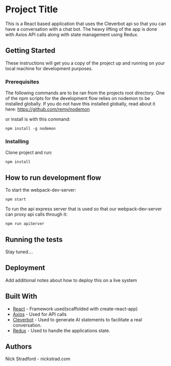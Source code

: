 # Project Title

This is a React based application that uses the Cleverbot api so that you can have a conversation with a chat bot. The heavy lifting of the app is done with Axios API calls along with state management using Redux.

## Getting Started
These instructions will get you a copy of the project up and running on your local machine for development purposes.

### Prerequisites
The following commands are to be ran from the projects root directory. One of the npm scripts for the development flow relies on nodemon to be installed globally. If you do not have this installed globally, read about it here:
https://github.com/remy/nodemon

or install is with this command:
```
npm install -g nodemon
```

### Installing

Clone project and run:
```
npm install
```

## How to run development flow

To start the webpack-dev-server:
```
npm start
```

To run the api express server that is used so that our webpack-dev-server can proxy api calls through it:
```
npm run apiServer
```
## Running the tests

Stay tuned....

## Deployment

Add additional notes about how to deploy this on a live system

## Built With

* [React](https://facebook.github.io/react/) - Framework used(scaffolded with create-react-app)
* [Axios](https://github.com/mzabriskie/axios) - Used for API calls
* [Cleverbot](https://www.cleverbot.com/api/) - Used to generate AI statements to facilitate a real conversation.
* [Redux](http://redux.js.org/) - Used to handle the applications state.

## Authors

Nick Stradford - nickstrad.com
